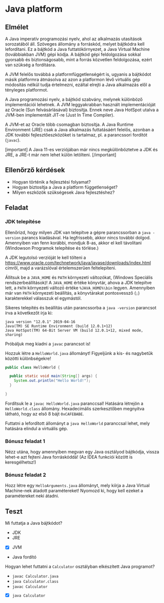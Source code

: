 # Java platform

## Elmélet

A Java imperatív programozási nyelv, ahol az alkalmazás utasítások sorozatából áll.
Szöveges állomány a forráskód, melyet bájtkódra kell lefordítani. Ez a bájtkód
a Java futtatókörnyezet, a Java Virtual Machine (továbbiakban JVM) gépi kódja. A bájtkód gépi feldolgozása
sokkal gyorsabb és biztonságosabb, mint a forrás közvetlen feldolgozása, ezért
van szükség a fordításra.

A JVM felelős továbbá a platformfüggetlenségért is, ugyanis a bájtkódot másik platformra
átmásolva az azon a platformon lévő virtuális gép módosítás nélkül tudja értelmezni, ezáltal
elrejti a Java alkalmazás elől a tényleges platformot.

A Java programozási nyelv, a bájtkód szabvány, melynek különböző implementációi lehetnek.
A JVM leggyakrabban használt implementációját az Oracle (Sun felvásárlásával) biztosítja.
Ennek neve Java HotSpot utalva a JVM-ben implementált JIT-re (Just In Time Compiler).

A JVM-et az Oracle több csomagban biztosítja. A Java Runtime Environment (JRE)
csak a Java alkalmazás futtatásáért felelős, azonban a JDK további fejlesztőeszközöket
is tartalmaz, pl. a parancssori fordítót (`javac`).

[important]
A Java 11-es verziójában már nincs megkülönböztetve a JDK és JRE, a JRE-t már nem lehet külön letölteni.
[/important]

## Ellenőrző kérdések

* Hogyan történik a fejlesztési folyamat?
* Hogyan biztosítja a Java a platform függetlenséget?
* Milyen eszközök szükségesek Java fejlesztéshez?

## Feladat

### JDK telepítése

Ellenőrizd, hogy milyen JDK van telepítve a gépre parancssorban a `java -version` parancs kiadásával. Ha legfrissebb, 
akkor nincs további dolgod.
Amennyiben van fenn korábbi, mondjuk 8-as, akkor el kell távolítani (Windowson Programok telepítése és törlése.)

A JDK legutolsó verzióját le kell tölteni a https://www.oracle.com/technetwork/java/javase/downloads/index.html címről,
majd a varázslóval értelemszerűen feltelepíteni.

Állítsuk be a `JAVA_HOME` és `PATH` környezeti változókat, (Windows Speciális rendszerbeállítások)!
A `JAVA_HOME` értéke könyvtár, ahova a JDK telepítve lett, a `PATH` környezeti változó értéke `%JAVA_HOME%\bin` legyen.
Amennyiben már van `PATH` környezeti beállítás, a könyvtárakat pontosvessző (`;`) karakterekkel válasszuk el egymástól.

Sikeres telepítés és beállítás után parancssorba a `java -version` parancsot írva a következőt írja ki:

```
java version "12.0.1" 2019-04-16
Java(TM) SE Runtime Environment (build 12.0.1+12)
Java HotSpot(TM) 64-Bit Server VM (build 12.0.1+12, mixed mode, sharing)
```

Próbáljuk meg kiadni a `javac` parancsot is!

Hozzuk létre a `HelloWorld.java` állományt! Figyeljünk a kis- és nagybetűk közötti különbségekre!

```java
public class HelloWorld {

  public static void main(String[] args) {
    System.out.println("Hello World!");
  }

}
```

Fordítsuk le a `javac HelloWorld.java` paranccsal! Hatására létrejön a `HelloWorld.class` állomány.
Hexadecimális szerkesztőben megnyitva látható, hogy az első 8 bájt `0xCAFEBABE`.

Futtatni a lefordított állományt a `java HelloWorld` paranccsal lehet, mely hatására elindul a virtuális gép.

### Bónusz feladat 1

Nézz utána, hogy amennyiben megvan egy Java osztályod bájtkódja, vissza lehet-e azt fejteni Java
forráskóddá! (Az IDEA funkciói között is keresgélhetsz!)

### Bónusz feladat 2

Hozz létre egy `HelloArguments.java` állományt, mely kiírja a Java Virtual Machine-nek átadott paramétereket!
Nyomozd ki, hogy kell ezeket a paramétereket neki átadni.

## Teszt

Mi futtatja a Java bájtkódot?

* JDK
* JRE
* [x] JVM
* Java fordító

Hogyan lehet futtatni a `Calculator` osztályban elkészített Java programot?

* `javac Calculator.java`
* `java Calculator.class`
* `javac Calculator`
* [x] `java Calculator`

